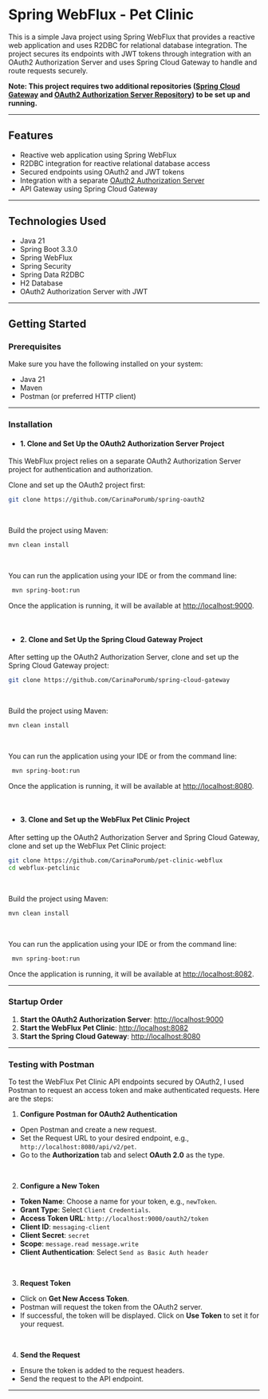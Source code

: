 # Spring WebFlux - Pet Clinic

This is a simple Java project using Spring WebFlux that provides a reactive web application and uses R2DBC for
relational database integration. The project secures its endpoints with JWT tokens through integration with an OAuth2
Authorization Server and uses Spring Cloud Gateway to handle and route requests securely.

**Note: This project requires two additional
repositories ([Spring Cloud Gateway](https://github.com/CarinaPorumb/spring-cloud-gateway)
and [OAuth2 Authorization Server Repository](https://github.com/CarinaPorumb/spring-oauth2)) to be set up and running.**

---

## Features

- Reactive web application using Spring WebFlux
- R2DBC integration for reactive relational database access
- Secured endpoints using OAuth2 and JWT tokens
- Integration with a separate [OAuth2 Authorization Server](https://github.com/CarinaPorumb/spring-oauth2)
- API Gateway using Spring Cloud Gateway

---

## Technologies Used

- Java 21
- Spring Boot 3.3.0
- Spring WebFlux
- Spring Security
- Spring Data R2DBC
- H2 Database
- OAuth2 Authorization Server with JWT

--- 

## Getting Started

### Prerequisites

Make sure you have the following installed on your system:

- Java 21
- Maven
- Postman (or preferred HTTP client)

---

### Installation

- #### 1. Clone and Set Up the OAuth2 Authorization Server Project

This WebFlux project relies on a separate OAuth2 Authorization Server project for authentication and authorization.

Clone and set up the OAuth2 project first:

```bash
git clone https://github.com/CarinaPorumb/spring-oauth2
```

<br>

Build the project using Maven:

```bash
mvn clean install
```

<br>

You can run the application using your IDE or from the command line:

  ```bash
   mvn spring-boot:run
   ```

Once the application is running, it will be available at [http://localhost:9000](http://localhost:9000).

<br>

- #### 2. Clone and Set Up the Spring Cloud Gateway Project

After setting up the OAuth2 Authorization Server, clone and set up the Spring Cloud Gateway project:

```bash
git clone https://github.com/CarinaPorumb/spring-cloud-gateway
``` 

<br>

Build the project using Maven:

```bash
mvn clean install
```

<br>

You can run the application using your IDE or from the command line:

  ```bash
   mvn spring-boot:run
   ```

Once the application is running, it will be available at [http://localhost:8080](http://localhost:8080).

<br>

- #### 3. Clone and Set up the WebFlux Pet Clinic Project

After setting up the OAuth2 Authorization Server and Spring Cloud Gateway, clone and set up the WebFlux Pet Clinic
project:

```bash 
git clone https://github.com/CarinaPorumb/pet-clinic-webflux
cd webflux-petclinic
```

<br>

Build the project using Maven:

```bash
mvn clean install
```

<br>

You can run the application using your IDE or from the command line:

  ```bash
   mvn spring-boot:run
   ```

Once the application is running, it will be available at [http://localhost:8082](http://localhost:8082).

---

### Startup Order

1. **Start the OAuth2 Authorization Server**: [http://localhost:9000](http://localhost:9000)
2. **Start the WebFlux Pet Clinic**: [http://localhost:8082](http://localhost:8082)
3. **Start the Spring Cloud Gateway**: [http://localhost:8080](http://localhost:8080)

---

### Testing with Postman

To test the WebFlux Pet Clinic API endpoints secured by OAuth2, I used Postman to request an access token and make authenticated requests. Here are the steps:


1. **Configure Postman for OAuth2 Authentication**

  - Open Postman and create a new request.
  - Set the Request URL to your desired endpoint, e.g., `http://localhost:8080/api/v2/pet`.
  - Go to the **Authorization** tab and select **OAuth 2.0** as the type.

<br>

2. **Configure a New Token**

  - **Token Name**: Choose a name for your token, e.g., `newToken`.
  - **Grant Type**: Select `Client Credentials`.
  - **Access Token URL**: `http://localhost:9000/oauth2/token`
  - **Client ID**: `messaging-client`
  - **Client Secret**: `secret`
  - **Scope**: `message.read message.write`
  - **Client Authentication**: Select `Send as Basic Auth header`

<br>

3. **Request Token**

  - Click on **Get New Access Token**.
  - Postman will request the token from the OAuth2 server.
  - If successful, the token will be displayed. Click on **Use Token** to set it for your request.

<br>

4. **Send the Request**

  - Ensure the token is added to the request headers.
  - Send the request to the API endpoint.

---